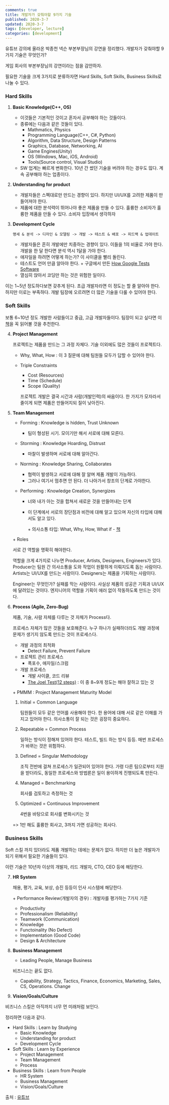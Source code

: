 ```yaml
---
comments: true
title: 개발자가 갖춰야할 9가지 기술
published: 2020-3-7
updated: 2020-3-7
tags: [developer, lecture]
categories: [development]
---
```


유튜브 강의에 올라온 박종천 넥슨 부본부장님의 강연을 정리했다. 개발자가 갖춰야할 9가지 기술은 무엇인가?



게임 회사의 부본부장님의 강연이라는 점을 감안하자.

필요한 기술을 크게 3가지로 분류하자면 Hard Skills, Soft Skills, Business Skills로 나눌 수 있다.

### Hard Skills

1. **Basic Knowledge(C++, OS)**

   - 이것들은 기본적인 것이고 혼자서 공부해야 하는 것들이다.
   - 종류에는 다음과 같은 것들이 있다.
     - Mathmatics, Physics
     - Programming Language(C++, C#, Python)
     - Algorithm, Data Structure, Design Patterns
     - Graphics, Database, Networking, AI
     - Game Engines(Unity)
     - OS (Windows, Mac, iOS, Android)
     - Tools(Source control, Visual Studio)
   - SW 업계는 빠르게 변화한다. 10년 간 썼던 기술을 버려야 하는 경우도 많다. 계속 공부해야 하는 업종이다. 

2. **Understanding for product**

   - 개발자들은 스펙대로만 만드는 경향이 있다. 하지만 UI/UX를 고려한 제품이 만들어져야 한다.
   - 제품에 대한 분석력이 뛰어나야 좋은 제품을 만들 수 있다. 훌륭한 소비자가 훌륭한 제품을 만들 수 있다. 소비자 입장에서 생각하자

3. **Development Cycle**

   ```
   명세 & 분석 -> 디자인 & 모델링 -> 개발 -> 테스트 & 배포 -> 피드백 & 업데이트
   ```

   - 개발자들은 흔히 개발에만 치중하는 경향이 있다. 이들을 1의 비율로 가야 한다. 개발을 한 달 한다면 분석 역시 1달을 가야 한다. 
   - 애자일을 하려면 어떻게 하는가? 이 사이클을 빨리 돌린다.
   - 테스트도 언어 만큼 알아야 한다. \+ 구글에서 만든 [How Google Tests Software](https://github.com/lancetw/ebook-1/blob/master/09_other/How-Google-Tests-Software.pdf)
   - 열심히 앉아서 코딩만 하는 것은 위험한 일이다.

이는 1~5년 정도하다보면 갖추게 된다. 초급 개발자라면 이 정도는 할 줄 알아야 한다. 하지만 이로는 부족하다. 개발 팀장에 오르려면 더 많은 기술을 다룰 수 있어야 한다.

### Soft Skills

보통 6~10년 정도 개발한 사람들이고 중급, 고급 개발자들이다. 팀장이 되고 싶다면 이 [책](https://www.abebooks.com/9781556156502/Debugging-Development-Process-Practical-Strategies-1556156502/plp)을 꼭 읽어볼 것을 추천한다.

4. **Project Management**

   프로젝트는 제품을 만드는 그 과정 자체다. 기술 이외에도 많은 것들이 프로젝트다.

   - Why, What, How : 이 3 질문에 대해 팀원들 모두가 답할 수 있어야 한다.

   - Triple Constraints

     - Cost (Resources)
     - Time (Schedule)
     - Scope (Quality)

     프로젝트 개발은 결국 시간과 사람(개발인력)의 싸움이다. 한 가지가 모자라서 줄이게 되면 제품은 만들어지되 질이 낮아진다. 

5. **Team Management**

   - Forming : Knowledge is hidden, Trust Unknown

     - 팀이 형성된 시기. 모이기만 해서 서로에 대해 모른다.

   - Storming : Knowledge Hoarding, Distrust

     - 마찰이 발생하며 서로에 대해 알아간다.

   - Norming : Knowledge Sharing, Collaborates

     - 협력이 발생하고 서로에 대해 잘 알며 제품 개발이 가능하다.
     - 그러나 여기서 멈추면 안 된다. 더 나아가서 창조의 단계로 가야한다.

   - Performing : Knowledge Creation, Synergizes

     - 너와 내가 아는 것을 합쳐서 새로운 것을 만들어내는 단계

     - 이 단계에서 서로의 장단점과 비전에 대해 알고 있으며 자신의 타입에 대해서도 알고 있다.

       \+ 의사소통 타입: What, Why, How, What if  -  [책](https://www.amazon.com/Teach-What-You-Know-Practical/dp/0137143680)

   \+ Roles

   서로 간 역할을 명확히 해야한다. 

   역할을 크게 4가지로 나누면 Producer, Artists, Designers, Engineers가 있다. Producer는 팀원 간 의사소통을 도와 작업이 원활하게 이뤄지도록 돕는 사람이다. Artists는 UI/UX를 만드는 사람이다. Designers는 제품을 기획하는 사람이다. 

   Engineer는 무엇인가? 실패를 막는 사람이다. 사실상 제품의 성공은 기획과 UI/UX에 달려있는 것이다. 엔지니어의 역할을 기획이 에러 없이 작동하도록 만드는 것이다.

6. **Process (Agile, Zero-Bug)**

   제품, 기술, 사람 자체를 다루는 것 자체가 Process다. 

   프로세스 자체가 많은 것들을 보호해준다. 누구 하나가 실패하더라도 개발 과정에 문제가 생기지 않도록 만드는 것이 프로세스다.

   - 개발 과정의 최적화
     - Detect Failure, Prevent Failure
   - 프로젝트 관리 프로세스
     - 폭포수, 애자일/스크럼
   - 개발 프로세스
     - 개발 사이클, 코드 리뷰
     - [The Joel Test(12 steps)](https://www.joelonsoftware.com/2000/08/09/the-joel-test-12-steps-to-better-code/) : 이 중 8~9개 정도는 해야 잘하고 있는 것

   \+ PMMM : Project Management Maturity Model

   1. Initial = Common Language

      팀원들이 모두 같은 언어를 사용해야 한다. 한 용어에 대해 서로 같은 이해를 가지고 있어야 한다. 의사소통이 잘 되는 것은 굉장히 중요하다.

   2. Repeatable = Common Process

      일하는 방식이 정해져 있어야 한다. 테스트, 빌드 하는 방식 등등. 매번 프로세스가 바뀌는 것은 위험하다.

   3. Defined = Singular Methodology

      조직 전반에 걸쳐 프로세스가 일관되어 있어야 한다. 가령 다른 팀으로부터 지원을 받더라도, 동일한 프로세스와 방법론은 일이 용이하게 진행되도록 만든다.

   4. Managed = Benchmarking

      회사를 검토하고 측정하는 것

   5. Optimized = Continuous Improvement

      4번을 바탕으로 회사를 변화시키는 것

   => 1만 해도 훌륭한 회사고, 3까지 가면 성공하는 회사다. 

### Business Skills

Soft 스킬 까지 있더라도 제품 개발하는 데에는 문제가 없다. 하지만 더 높은 개발자가 되기 위해서 필요한 기술들이 있다.

이런 기술은 10년차 이상의 개발자, 리드 개발자, CTO, CEO 등에 해당한다.

7. **HR System**

   채용, 평가, 교육, 보상, 승진 등등이 인사 시스템에 해당한다.

   \+ Performance Review(개발자의 경우) : 개발자를 평가하는 7가지 기준

   - Productivity
   - Professionalism (Reliability)
   - Teamwork (Communication)
   - Knowledge
   - Functoinality (No Defect)
   - Implementation (Good Code)
   - Design & Architecture

8. **Business Management**

   - Leading People, Manage Business

   비즈니스는 끝도 없다. 

   - Capability, Strategy, Tactics, Finance, Economics, Marketing, Sales, CS, Operations. Change

9. **Vision/Goals/Culture**



비즈니스 스킬은 아직까지 너무 먼 미래처럼 보인다.

정리하면 다음과 같다.

- Hard Skills : Learn by Studying
  - Basic Knowledge
  - Understanding for product
  - Development Cycle
- Soft Skills : Learn by Experience
  - Project Management
  - Team Management
  - Process
- Business Skills : Learn from People
  - HR System
  - Business Management
  - Vision/Goals/Culture



출처 : [유튜브](https://www.youtube.com/watch?v=fHyTA-UIcqs)